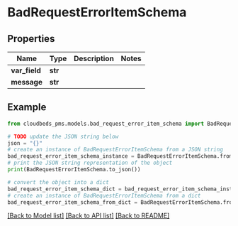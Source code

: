 # BadRequestErrorItemSchema


## Properties

Name | Type | Description | Notes
------------ | ------------- | ------------- | -------------
**var_field** | **str** |  | 
**message** | **str** |  | 

## Example

```python
from cloudbeds_pms.models.bad_request_error_item_schema import BadRequestErrorItemSchema

# TODO update the JSON string below
json = "{}"
# create an instance of BadRequestErrorItemSchema from a JSON string
bad_request_error_item_schema_instance = BadRequestErrorItemSchema.from_json(json)
# print the JSON string representation of the object
print(BadRequestErrorItemSchema.to_json())

# convert the object into a dict
bad_request_error_item_schema_dict = bad_request_error_item_schema_instance.to_dict()
# create an instance of BadRequestErrorItemSchema from a dict
bad_request_error_item_schema_from_dict = BadRequestErrorItemSchema.from_dict(bad_request_error_item_schema_dict)
```
[[Back to Model list]](../README.md#documentation-for-models) [[Back to API list]](../README.md#documentation-for-api-endpoints) [[Back to README]](../README.md)



